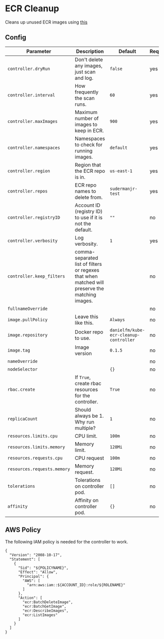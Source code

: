 # ECR Cleanup

Cleans up unused ECR images using [this](https://github.com/danielfm/kube-ecr-cleanup-controller)

## Config

| Parameter | Description | Default | Required |
| --------- | ----------- | ------- | -------- |
| `controller.dryRun` | Don't delete any images, just scan and log.  | `false` | yes |
| `controller.interval` | How frequently the scan runs.  | `60` | yes |
| `controller.maxImages` | Maximum number of images to keep in ECR.  | `900` | yes |
| `controller.namespaces` | Namespaces to check for running images. | `default` | yes |
| `controller.region` | Region that the ECR repo is in.  | `us-east-1` | yes |
| `controller.repos` | ECR repo names to delete from.  | `sudermanjr-test` | yes |
| `controller.registryID` | Account ID (registry ID) to use if it is not the default.  | `""` | no |
| `controller.verbosity` | Log verbosity.  | `1` | yes |
| `controller.keep_filters` | comma-separated list of filters or regexes that when matched will preserve the matching images. | | no |
| `fullnameOverride` |  | ` ` | no |
| `image.pullPolicy` | Leave this like this.  | `Always` | no |
| `image.repository` | Docker repo to use.  | `danielfm/kube-ecr-cleanup-controller` | no |
| `image.tag` | Image version  | `0.1.5` | no |
| `nameOverride` |  | ` ` | no |
| `nodeSelector` |  | `{}` | no |
| `rbac.create` | If `True`, create rbac resources for the controller.  | `True` | no |
| `replicaCount` | Should always be 1.  Why run multiple?  | `1` | no |
| `resources.limits.cpu` | CPU limit.  | `100m` | no |
| `resources.limits.memory` | Memory limit.  | `128Mi` | no |
| `resources.requests.cpu` | CPU request  | `100m` | no |
| `resources.requests.memory` | Memory request.  | `128Mi` | no |
| `tolerations` | Tolerations on controller pod.  | `[]` | no |
| `affinity` | Affinity on controller pod.  | `{}` | no |

## AWS Policy

The following IAM policy is needed for the controller to work.
```
{
  "Version": "2008-10-17",
  "Statement": [
    {
      "Sid": "${POLICYNAME}",
      "Effect": "Allow",
      "Principal": {
        "AWS": [
          "arn:aws:iam::${ACCOUNT_ID}:role/${ROLENAME}"
        ]
      },
      "Action": [
        "ecr:BatchDeleteImage",
        "ecr:BatchGetImage",
        "ecr:DescribeImages",
        "ecr:ListImages"
      ]
    }
  ]
}
```
